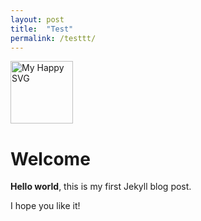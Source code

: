 ```yaml
---
layout: post
title:  "Test"
permalink: /testtt/
---
```


<object data="https://notion-emojis.s3-us-west-2.amazonaws.com/v0/svg-twitter/1f4a1.svg" width="100" height="100"> </object>
<img src="https://notion-emojis.s3-us-west-2.amazonaws.com/v0/svg-twitter/1f4a1.svg" style="width:100px; height:100px" alt="My Happy SVG"/>


# Welcome

**Hello world**, this is my first Jekyll blog post.

I hope you like it!
